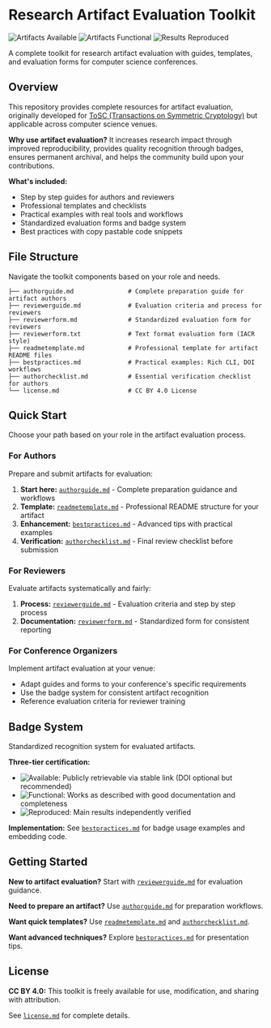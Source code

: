 # Research Artifact Evaluation Toolkit

![Artifacts Available](https://img.shields.io/badge/Artifacts-Available-2da44e?style=flat&labelColor=2b2b2b) ![Artifacts Functional](https://img.shields.io/badge/Artifacts-Functional-007ec6?style=flat&labelColor=2b2b2b) ![Results Reproduced](https://img.shields.io/badge/Results-Reproduced-fe7d37?style=flat&labelColor=2b2b2b)

A complete toolkit for research artifact evaluation with guides, templates, and evaluation forms for computer science conferences.

## Overview

This repository provides complete resources for artifact evaluation, originally developed for [ToSC (Transactions on Symmetric Cryptology)](https://tosc.iacr.org/index.php/ToSC/artifact_evaluation) but applicable across computer science venues.

**Why use artifact evaluation?** It increases research impact through improved reproducibility, provides quality recognition through badges, ensures permanent archival, and helps the community build upon your contributions.

**What's included:**

- Step by step guides for authors and reviewers
- Professional templates and checklists
- Practical examples with real tools and workflows
- Standardized evaluation forms and badge system
- Best practices with copy pastable code snippets

## File Structure

Navigate the toolkit components based on your role and needs.

```
├── authorguide.md               # Complete preparation guide for artifact authors
├── reviewerguide.md             # Evaluation criteria and process for reviewers  
├── reviewerform.md              # Standardized evaluation form for reviewers
├── reviewerform.txt             # Text format evaluation form (IACR style)
├── readmetemplate.md            # Professional template for artifact README files
├── bestpractices.md             # Practical examples: Rich CLI, DOI workflows
├── authorchecklist.md           # Essential verification checklist for authors
└── license.md                   # CC BY 4.0 License
```

## Quick Start

Choose your path based on your role in the artifact evaluation process.

### For Authors

Prepare and submit artifacts for evaluation:

1. **Start here:** [`authorguide.md`](authorguide.md) - Complete preparation guidance and workflows
2. **Template:** [`readmetemplate.md`](readmetemplate.md) - Professional README structure for your artifact
3. **Enhancement:** [`bestpractices.md`](bestpractices.md) - Advanced tips with practical examples
4. **Verification:** [`authorchecklist.md`](authorchecklist.md) - Final review checklist before submission

### For Reviewers

Evaluate artifacts systematically and fairly:

1. **Process:** [`reviewerguide.md`](reviewerguide.md) - Evaluation criteria and step by step process
2. **Documentation:** [`reviewerform.md`](reviewerform.md) - Standardized form for consistent reporting

### For Conference Organizers

Implement artifact evaluation at your venue:

- Adapt guides and forms to your conference's specific requirements
- Use the badge system for consistent artifact recognition
- Reference evaluation criteria for reviewer training

## Badge System

Standardized recognition system for evaluated artifacts.

**Three-tier certification:**

- ![Available](https://img.shields.io/badge/Artifacts-Available-2da44e?style=flat&labelColor=2b2b2b): Publicly retrievable via stable link (DOI optional but recommended)
- ![Functional](https://img.shields.io/badge/Artifacts-Functional-007ec6?style=flat&labelColor=2b2b2b): Works as described with good documentation and completeness
- ![Reproduced](https://img.shields.io/badge/Results-Reproduced-fe7d37?style=flat&labelColor=2b2b2b): Main results independently verified

**Implementation:** See [`bestpractices.md`](bestpractices.md#badges-and-presentation) for badge usage examples and embedding code.

## Getting Started

**New to artifact evaluation?** Start with [`reviewerguide.md`](reviewerguide.md) for evaluation guidance.

**Need to prepare an artifact?** Use [`authorguide.md`](authorguide.md) for preparation workflows.

**Want quick templates?** Use [`readmetemplate.md`](readmetemplate.md) and [`authorchecklist.md`](authorchecklist.md).

**Want advanced techniques?** Explore [`bestpractices.md`](bestpractices.md) for presentation tips.

## License

**CC BY 4.0:** This toolkit is freely available for use, modification, and sharing with attribution.

See [`license.md`](license.md) for complete details.
